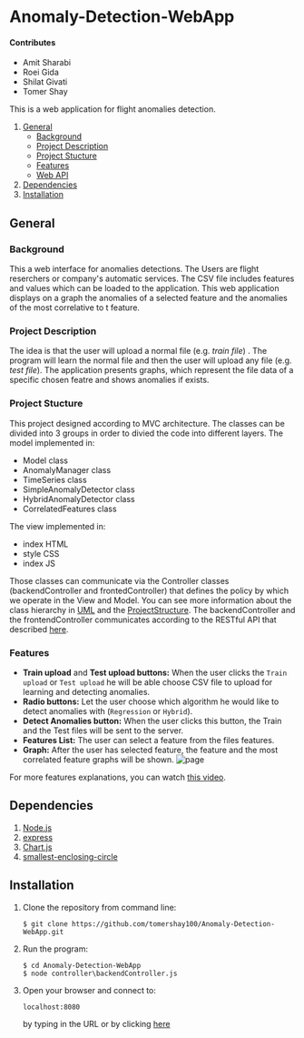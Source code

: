 # Anomaly-Detection-WebApp

#### Contributes
* Amit Sharabi
* Roei Gida
* Shilat Givati
* Tomer Shay

This is a web application for flight anomalies detection.

1. [General](#General)
    - [Background](#background)
    - [Project Description](https://github.com/tomershay100/Anomaly-Detection-WebApp/blob/main/README.md#project-description)
    - [Project Stucture](https://github.com/tomershay100/Anomaly-Detection-WebApp/blob/main/README.md#project-stucture)
    - [Features](https://github.com/tomershay100/Anomaly-Detection-WebApp/blob/main/README.md#features)
    - [Web API](https://github.com/tomershay100/Anomaly-Detection-WebApp/blob/main/README.md#web-api)
2. [Dependencies](#dependencies)  
3. [Installation](#installation)

## General
### Background
This a web interface for anomalies detections. The Users are flight reserchers or company's automatic services.
The CSV file includes features and values which can be loaded to the application.
This web application displays on a graph the anomalies of a selected feature and the anomalies of the most correlative to t feature.

### Project Description
The idea is that the user will upload a normal file (e.g. _train file_) . The program will learn the normal file and then the user will upload any file (e.g. _test file_). The application presents graphs, which represent the file data of a specific chosen featre and shows anomalies if exists.

### Project Stucture
This project designed according to MVC architecture. The classes can be divided into 3 groups in order to divied the code into different layers.
The model implemented in:
* Model class
* AnomalyManager class
* TimeSeries class
* SimpleAnomalyDetector class
* HybridAnomalyDetector class
* CorrelatedFeatures class

The view implemented in:
* index HTML
* style CSS
* index JS


Those classes can communicate via the Controller classes (backendController and frontedController) that defines the policy by which we operate in the View and Model.
You can see more information about the class hierarchy in [UML](https://github.com/tomershay100/Anomaly-Detection-WebApp/blob/main/WebApp%20UML.pdf) and the [ProjectStructure](https://github.com/tomershay100/Anomaly-Detection-WebApp/blob/main/ProjectStructure.md). The backendController and the frontendController communicates according to the RESTful API that described [here](https://github.com/tomershay100/Anomaly-Detection-WebApp/blob/main/API.md). 

### Features
* **Train upload** and **Test upload buttons:** When the user clicks the ```Train upload``` or ```Test upload``` he will be able choose CSV file to upload for learning and detecting anomalies.
* **Radio buttons:** Let the user choose which algorithm he would like to detect anomalies with (```Regression``` or ```Hybrid```).
* **Detect Anomalies button:** When the user clicks this button, the Train and the Test files will be sent to the server.
* **Features List:** The user can select a feature from the files features.
* **Graph:** After the user has selected feature, the feature and the most correlated feature graphs will be shown.
![page](https://user-images.githubusercontent.com/64741182/119961287-8d411700-bfae-11eb-84b2-4af5f405adea.png)

For more features explanations, you can watch [this video](https://youtu.be/A17zRwg9bI0).


## Dependencies
1. [Node.js](https://nodejs.org/en/)
2. [express](https://expressjs.com/)
3. [Chart.js](https://www.chartjs.org/docs/latest/getting-started/installation.html)
4. [smallest-enclosing-circle](https://www.npmjs.com/package/smallest-enclosing-circle)

## Installation 
1. Clone the repository from command line:  
    ```
    $ git clone https://github.com/tomershay100/Anomaly-Detection-WebApp.git
    ```
2. Run the program: 
     ```
    $ cd Anomaly-Detection-WebApp
    $ node controller\backendController.js
    ```
3. Open your browser and connect to:
    ```
    localhost:8080
    ```
   by typing in the URL or by clicking [here](http://localhost:8080/)
